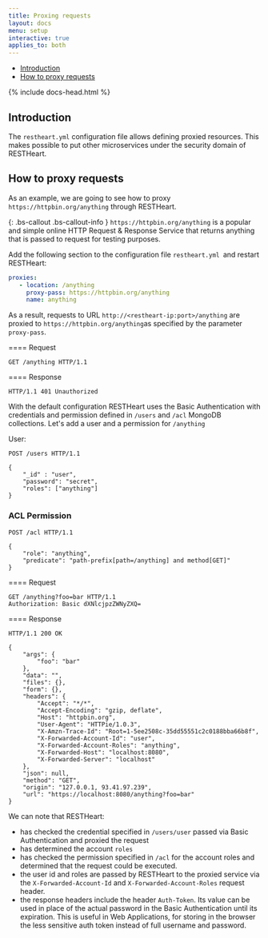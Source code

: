 ```yaml
---
title: Proxing requests
layout: docs
menu: setup
interactive: true
applies_to: both
---
```


<div markdown="1" class="d-none d-xl-block col-xl-2 order-last bd-toc">

* [Introduction](#introduction)
* [How to proxy requests](#how-to-proxy-requests)

</div>
<div markdown="1" class="col-12 col-md-9 col-xl-8 py-md-3 bd-content pt-0">

{% include docs-head.html %}

## Introduction

The `restheart.yml` configuration file allows defining proxied resources. This makes possible to put other microservices under the security domain of RESTHeart.

## How to proxy requests

As an example, we are going to see how to proxy `https://httpbin.org/anything` through RESTHeart.

{: .bs-callout .bs-callout-info }
`https://httpbin.org/anything` is a popular and simple online HTTP Request & Response Service that returns anything that is passed to request for testing purposes.

Add the following section to the configuration file `restheart.yml `and restart RESTHeart:

```yml
proxies:
   - location: /anything
     proxy-pass: https://httpbin.org/anything
     name: anything
```

As a result, requests to URL `http://<restheart-ip:port>/anything` are proxied to `https://httpbin.org/anything`as specified by the parameter `proxy-pass`.

==== Request
```http
GET /anything HTTP/1.1
```

==== Response
```http
HTTP/1.1 401 Unauthorized
```

With the default configuration RESTHeart uses the Basic Authentication with credentials and permission defined in `/users` and `/acl` MongoDB collections. Let's add a user and a permission for `/anything`

User:

```http
POST /users HTTP/1.1

{
    "_id" : "user",
    "password": "secret",
    "roles": ["anything"]
}
```

### ACL Permission

```http
POST /acl HTTP/1.1

{
    "role": "anything",
    "predicate": "path-prefix[path=/anything] and method[GET]"
}
```

==== Request
```http
GET /anything?foo=bar HTTP/1.1
Authorization: Basic dXNlcjpzZWNyZXQ=
```

==== Response
```http
HTTP/1.1 200 OK

{
    "args": {
        "foo": "bar"
    },
    "data": "",
    "files": {},
    "form": {},
    "headers": {
        "Accept": "*/*",
        "Accept-Encoding": "gzip, deflate",
        "Host": "httpbin.org",
        "User-Agent": "HTTPie/1.0.3",
        "X-Amzn-Trace-Id": "Root=1-5ee2508c-35dd55551c2c0188bba66b8f",
        "X-Forwarded-Account-Id": "user",
        "X-Forwarded-Account-Roles": "anything",
        "X-Forwarded-Host": "localhost:8080",
        "X-Forwarded-Server": "localhost"
    },
    "json": null,
    "method": "GET",
    "origin": "127.0.0.1, 93.41.97.239",
    "url": "https://localhost:8080/anything?foo=bar"
}
```
We can note that RESTHeart:

-   has checked the credential specified in `/users/user` passed via Basic Authentication and proxied the request
-   has determined the account `roles`
-   has checked the permission specified in `/acl` for the account roles and determined that the request could be executed.
- the user id and roles are passed by RESTHeart to the proxied service via the `X-Forwarded-Account-Id` and `X-Forwarded-Account-Roles` request header.
-   the response headers include the header `Auth-Token`. Its value can be used in place of the actual password in the Basic Authentication until its expiration. This is useful in Web Applications, for storing in the browser the less sensitive auth token instead of full username and password.
